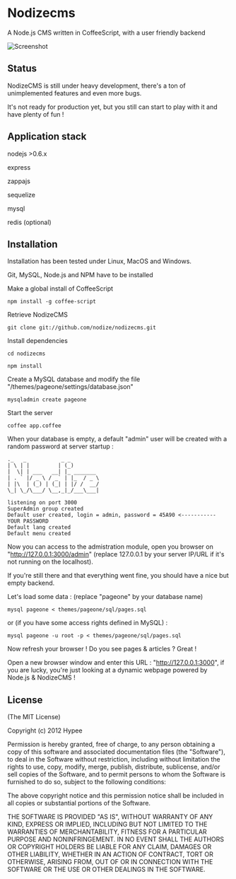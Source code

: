 Nodizecms
=========

A Node.js CMS written in CoffeeScript, with a user friendly backend

![Screenshot](https://github.com/nodize/nodizecms/raw/master/docs/screenshots/media_manager.jpg)

Status
------

NodizeCMS is still under heavy development, there's a ton of unimplemented features and even more bugs.

It's not ready for production yet, but you still can start to play with it and have plenty of fun !

Application stack
-----------------
nodejs >0.6.x

express

zappajs

sequelize

mysql

redis (optional)

Installation 
------------

Installation has been tested under Linux, MacOS and Windows.

Git, MySQL, Node.js and NPM have to be installed

Make a global install of CoffeeScript
```
npm install -g coffee-script
```

Retrieve NodizeCMS
```
git clone git://github.com/nodize/nodizecms.git
```

Install dependencies
```
cd nodizecms

npm install
```

Create a MySQL database and modify the file "/themes/pageone/settings/database.json"
```
mysqladmin create pageone
```

Start the server
```
coffee app.coffee
```

When your database is empty, a default "admin" user will be created with a random password at server startup :
```
._   _           _ _         
| \ | |         | (_)        
|  \| | ___   __| |_ _______ 
| . ` |/ _ \ / _` | |_  / _ \
| |\  | (_) | (_| | |/ /  __/
\_| \_/\___/ \__,_|_/___\___|

listening on port 3000
SuperAdmin group created
Default user created, login = admin, password = 45A90 <----------- YOUR PASSWORD
Default lang created
Default menu created
```

Now you can access to the admistration module, open you browser on "http://127.0.0.1:3000/admin" (replace 127.0.0.1 by your server IP/URL if it's not running on the localhost).

If you're still there and that everything went fine, you should have a nice but empty backend.

Let's load some data :
(replace "pageone" by your database name)
```
mysql pageone < themes/pageone/sql/pages.sql
```
or (if you have some access rights defined in MySQL) :
```
mysql pageone -u root -p < themes/pageone/sql/pages.sql
```

Now refresh your browser ! Do you see pages & articles ? Great ! 

Open a new browser window and enter this URL : "http://127.0.0.1:3000", if you are lucky, you're just looking at a dynamic webpage powered by Node.js & NodizeCMS !

License
-------
(The MIT License)

Copyright (c) 2012 Hypee

Permission is hereby granted, free of charge, to any person obtaining a copy of this software and associated documentation files (the "Software"), to deal in the Software without restriction, including without limitation the rights to use, copy, modify, merge, publish, distribute, sublicense, and/or sell copies of the Software, and to permit persons to whom the Software is furnished to do so, subject to the following conditions:

The above copyright notice and this permission notice shall be included in all copies or substantial portions of the Software.

THE SOFTWARE IS PROVIDED "AS IS", WITHOUT WARRANTY OF ANY KIND, EXPRESS OR IMPLIED, INCLUDING BUT NOT LIMITED TO THE WARRANTIES OF MERCHANTABILITY, FITNESS FOR A PARTICULAR PURPOSE AND NONINFRINGEMENT. IN NO EVENT SHALL THE AUTHORS OR COPYRIGHT HOLDERS BE LIABLE FOR ANY CLAIM, DAMAGES OR OTHER LIABILITY, WHETHER IN AN ACTION OF CONTRACT, TORT OR OTHERWISE, ARISING FROM, OUT OF OR IN CONNECTION WITH THE SOFTWARE OR THE USE OR OTHER DEALINGS IN THE SOFTWARE.
